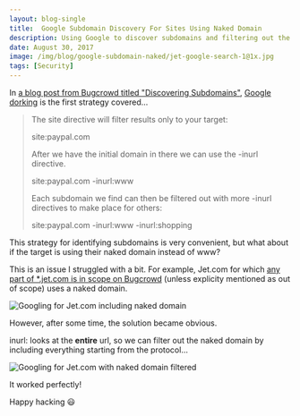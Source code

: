 ```yaml
---
layout: blog-single
title:  Google Subdomain Discovery For Sites Using Naked Domain
description: Using Google to discover subdomains and filtering out the naked domain
date: August 30, 2017
image: /img/blog/google-subdomain-naked/jet-google-search-1@1x.jpg
tags: [Security]
---
```


In [a blog post from Bugcrowd titled "Discovering Subdomains"](https://blog.bugcrowd.com/discovering-subdomains), [Google dorking](https://en.wikipedia.org/wiki/Google_hacking) is the first strategy covered...

> The site directive will filter results only to your target:
> 
> site:paypal.com
> 
> After we have the initial domain in there we can use the -inurl directive.
> 
> site:paypal.com -inurl:www
> 
> Each subdomain we find can then be filtered out with more -inurl directives to make place for others:
> 
> site:paypal.com -inurl:www -inurl:shopping

This strategy for identifying subdomains is very convenient, but what about if the target is using their naked domain instead of www?

<!-- excerpt_separator -->

This is an issue I struggled with a bit. For example, Jet.com for which [any part of *.jet.com is in scope on Bugcrowd](https://bugcrowd.com/jet) (unless explicity mentioned as out of scope) uses a naked domain.

<img
  class="rounded shadow"
  src="/img/blog/google-subdomain-naked/jet-google-search-1@1x.jpg"
  srcset="/img/blog/google-subdomain-naked/jet-google-search-1@1x.jpg 1x, /img/blog/google-subdomain-naked/jet-google-search-1@2x.jpg 2x"
  alt="Googling for Jet.com including naked domain">

However, after some time, the solution became obvious.

inurl: looks at the **entire** url, so we can filter out the naked domain by including everything starting from the protocol...

<img
  class="rounded shadow"
  src="/img/blog/google-subdomain-naked/jet-google-search-2@1x.jpg"
  srcset="/img/blog/google-subdomain-naked/jet-google-search-2@1x.jpg 1x, /img/blog/google-subdomain-naked/jet-google-search-2@2x.jpg 2x"
  alt="Googling for Jet.com with naked domain filtered">

It worked perfectly!

Happy hacking :smiley: